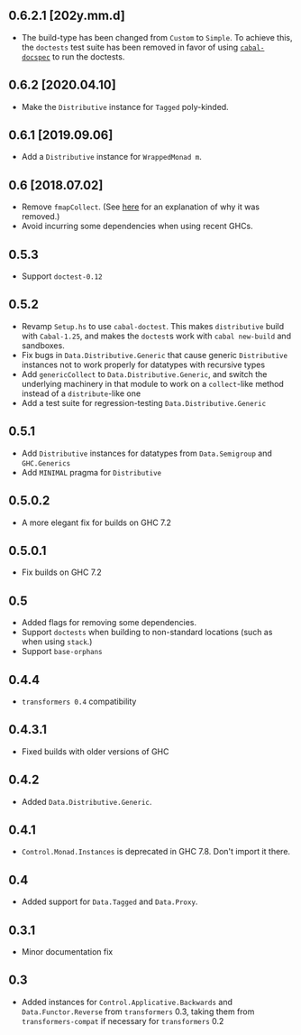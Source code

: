0.6.2.1 [202y.mm.d]
-------------------
* The build-type has been changed from `Custom` to `Simple`.
  To achieve this, the `doctests` test suite has been removed in favor of using [`cabal-docspec`](https://github.com/phadej/cabal-extras/tree/master/cabal-docspec) to run the doctests.

0.6.2 [2020.04.10]
------------------
* Make the `Distributive` instance for `Tagged` poly-kinded.

0.6.1 [2019.09.06]
------------------
* Add a `Distributive` instance for `WrappedMonad m`.

0.6 [2018.07.02]
----------------
* Remove `fmapCollect`. (See
  [here](https://github.com/ekmett/distributive/commit/1020655f15714514048d0dc842ffe4adcec89a7b)
  for an explanation of why it was removed.)
* Avoid incurring some dependencies when using recent GHCs.

0.5.3
-----
* Support `doctest-0.12`

0.5.2
-----
* Revamp `Setup.hs` to use `cabal-doctest`. This makes `distributive` build
  with `Cabal-1.25`, and makes the `doctest`s work with `cabal new-build` and
  sandboxes.
* Fix bugs in `Data.Distributive.Generic` that cause generic `Distributive`
  instances not to work properly for datatypes with recursive types
* Add `genericCollect` to `Data.Distributive.Generic`, and switch the underlying
  machinery in that module to work on a `collect`-like method instead of a
  `distribute`-like one
* Add a test suite for regression-testing `Data.Distributive.Generic`

0.5.1
-----
* Add `Distributive` instances for datatypes from `Data.Semigroup` and `GHC.Generics`
* Add `MINIMAL` pragma for `Distributive`

0.5.0.2
-------
* A more elegant fix for builds on GHC 7.2

0.5.0.1
-------
* Fix builds on GHC 7.2

0.5
---
* Added flags for removing some dependencies.
* Support `doctests` when building to non-standard locations (such as when using `stack`.)
* Support `base-orphans`

0.4.4
-----
* `transformers 0.4` compatibility

0.4.3.1
-----
* Fixed builds with older versions of GHC

0.4.2
-------
* Added `Data.Distributive.Generic`.

0.4.1
-----
* `Control.Monad.Instances` is deprecated in GHC 7.8. Don't import it there.

0.4
---
* Added support for `Data.Tagged` and `Data.Proxy`.

0.3.1
-----
* Minor documentation fix

0.3
---
* Added instances for `Control.Applicative.Backwards` and `Data.Functor.Reverse` from `transformers` 0.3, taking them from `transformers-compat` if necessary for `transformers` 0.2

